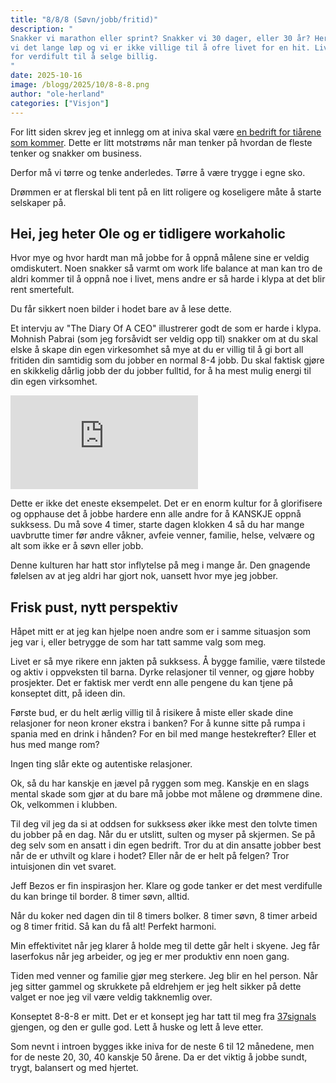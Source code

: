 ```yaml
---
title: "8/8/8 (Søvn/jobb/fritid)"
description: "
Snakker vi marathon eller sprint? Snakker vi 30 dager, eller 30 år? Her tenker 
vi det lange løp og vi er ikke villige til å ofre livet for en hit. Livet er alt 
for verdifult til å selge billig.
"
date: 2025-10-16
image: /blogg/2025/10/8-8-8.png
author: "ole-herland"
categories: ["Visjon"]
---
```


For litt siden skrev jeg et innlegg om at iniva skal være [en bedrift for tiårene
som kommer](/blogg/2025/10/en-bedrift-for-tiaarende-som-kommer). Dette er litt
motstrøms når man tenker på hvordan de fleste tenker og snakker om business.

Derfor må vi tørre og tenke anderledes. Tørre å være trygge i egne sko.

Drømmen er at flerskal bli tent på en litt roligere og koseligere måte å starte selskaper på.

## Hei, jeg heter Ole og er tidligere workaholic

Hvor mye og hvor hardt man må jobbe for å oppnå målene sine er veldig omdiskutert.
Noen snakker så varmt om work life balance at man kan tro de aldri kommer til å
oppnå noe i livet, mens andre er så harde i klypa at det blir rent smertefult.

Du får sikkert noen bilder i hodet bare av å lese dette.

Et intervju av "The Diary Of A CEO" illustrerer godt de som er harde i klypa.
Mohnish Pabrai (som jeg forsåvidt ser veldig opp til) snakker om at du skal
elske å skape din egen virkesomhet så mye at du er villig til å gi bort all fritiden
din samtidig som du jobber en normal 8-4 jobb. Du skal faktisk gjøre en
skikkelig dårlig jobb der du jobber fulltid, for å ha mest mulig energi til
din egen virksomhet.

<div class="relative w-full aspect-video">
  <iframe class="absolute inset-0 w-full h-full" src="https://www.youtube.com/embed/qgeQ5kMVwRA?si=aRl2RtLEaPddZR8T&amp;start=1933" title="YouTube video player" frameborder="0" allow="accelerometer; autoplay; clipboard-write; encrypted-media; gyroscope; picture-in-picture; web-share" referrerpolicy="strict-origin-when-cross-origin" allowfullscreen></iframe>
</div>

Dette er ikke det eneste eksempelet. Det er en enorm kultur for å glorifisere og
opphause det å jobbe hardere enn alle andre for å KANSKJE oppnå sukksess. Du må sove
4 timer, starte dagen klokken 4 så du har mange uavbrutte timer før andre våkner,
avfeie venner, familie, helse, velvære og alt som ikke er å søvn eller jobb.

Denne kulturen har hatt stor inflytelse på meg i mange år. Den gnagende følelsen
av at jeg aldri har gjort nok, uansett hvor mye jeg jobber.

## Frisk pust, nytt perspektiv

Håpet mitt er at jeg kan hjelpe noen andre som er i samme situasjon som jeg var i,
eller betrygge de som har tatt samme valg som meg.

Livet er så mye rikere enn jakten på sukksess. Å bygge familie, være tilstede og
aktiv i oppveksten til barna. Dyrke relasjoner til venner, og gjøre hobby prosjekter.
Det er faktisk mer verdt enn alle pengene du kan tjene på konseptet ditt, på ideen din.

Første bud, er du helt ærlig villig til å risikere å miste eller skade dine relasjoner
for neon kroner ekstra i banken? For å kunne sitte på rumpa i spania med en drink i hånden?
For en bil med mange hestekrefter? Eller et hus med mange rom?

Ingen ting slår ekte og autentiske relasjoner.

Ok, så du har kanskje en jævel på ryggen som meg. Kanskje en en slags mental skade
som gjør at du bare må jobbe mot målene og drømmene dine. Ok, velkommen i klubben.

Til deg vil jeg da si at oddsen for sukksess øker ikke mest den tolvte timen du
jobber på en dag. Når du er utslitt, sulten og myser på skjermen.
Se på deg selv som en ansatt i din egen bedrift. Tror du at din ansatte jobber
best når de er uthvilt og klare i hodet? Eller når de er helt på felgen? Tror
intuisjonen din vet svaret.

Jeff Bezos er fin inspirasjon her. Klare og gode tanker er det mest verdifulle
du kan bringe til border. 8 timer søvn, alltid.

Når du koker ned dagen din til 8 timers bolker. 8 timer søvn, 8 timer arbeid og
8 timer fritid. Så kan du få alt! Perfekt harmoni.

Min effektivitet når jeg klarer å holde meg til dette går helt i skyene. Jeg får
laserfokus når jeg arbeider, og jeg er mer produktiv enn noen gang.

Tiden med venner og familie gjør meg sterkere. Jeg blir en hel person. Når jeg sitter
gammel og skrukkete på eldrehjem er jeg helt sikker på dette valget er noe jeg vil være
veldig takknemlig over.

Konseptet 8-8-8 er mitt. Det er et konsept jeg har tatt til meg fra [37signals](https://37signals.com/)
gjengen, og den er gulle god. Lett å huske og lett å leve etter.

Som nevnt i introen bygges ikke iniva for de neste 6 til 12 månedene, men for de neste 20,
30, 40 kanskje 50 årene. Da er det viktig å jobbe sundt, trygt, balansert og
med hjertet.
